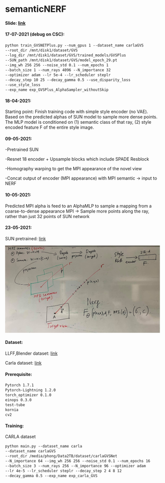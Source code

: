 # semanticNERF

#### Slide: [link](https://docs.google.com/presentation/d/1j3yNFRC8Yd_XPg7eKPdrRCBsmp2IfE-_BMG9QVAh7EY/edit?usp=sharing)

#### 17-07-2021 (debug on CSC):
```
python train_GVSNETPlus.py --num_gpus 1 --dataset_name carlaGVS 
--root_dir /mnt/disk1/dataset/GVS 
--log_dir /mnt/disk1/dataset/GVS/trained_models/GVSPlus 
--SUN_path /mnt/disk1/dataset/GVS/model_epoch_29.pt 
--img_wh 256 256 --noise_std 0.1 --num_epochs 1 
--batch_size 1 --num_rays 4096 --N_importance 32 
--optimizer adam --lr 5e-4 --lr_scheduler steplr 
--decay_step 10 25 --decay_gamma 0.5 --use_disparity_loss  
--use_style_loss
--exp_name exp_GVSPlus_AlphaSampler_withoutSkip 
```

#### 18-04-2021:
Starting point: Finish training code with simple style encoder (no VAE). Based on the predicted alphas of SUN model to 
sample more dense points. The MLP model is conditioned on (1) semantic class of that ray, (2) style encoded feature F of the entire style image.
#### 09-05-2021:
-Pretrained SUN

-Resnet 18 encoder + Upsample blocks which include SPADE Resblock

-Homography warping to get the MPI appearance of the novel view

-Concat output of encoder (MPI appearance) with MPI semantic 
-> input to NERF

#### 10-05-2021:
Predicted MPI alpha is feed to an AlphaMLP to sample a mapping from a coarse-to-dense appearance MPI
-> Sample more points along the ray, rather than just 32 points of SUN network

#### 23-05-2021:
SUN pretrained: [link](https://drive.google.com/drive/folders/177SAIUCnefXgaOLgVCIONAZNX5WgEXv_)

![](/images/GVS_NERF.jpg "Ideas")

#### Dataset:
LLFF,Blender dataset: [link](https://drive.google.com/drive/folders/128yBriW1IG_3NJ5Rp7APSTZsJqdJdfc1)

Carla dataset: [link](https://drive.google.com/file/d/1f7zPW9U3BOOb9aZMg5YOiL_r5MFNIq2f/view)

#### Prerequisite:
```
Pytorch 1.7.1
Pytorch-Lightning 1.2.0
torch_optimizer 0.1.0 
einops 0.3.0
test-tube
kornia
cv2
```

#### Training:

CARLA dataset
```
python main.py --dataset_name carla
--dataset_name carlaGVS 
--root_dir /media/phong/Data2TB/dataset/carlaGVSNet 
--N_importance 64 --img_wh 256 256 --noise_std 0.1 --num_epochs 16 
--batch_size 3 --num_rays 256 --N_importance 96 --optimizer adam 
--lr 4e-5 --lr_scheduler steplr --decay_step 2 4 8 12 
--decay_gamma 0.5 --exp_name exp_carla_GVS
```
